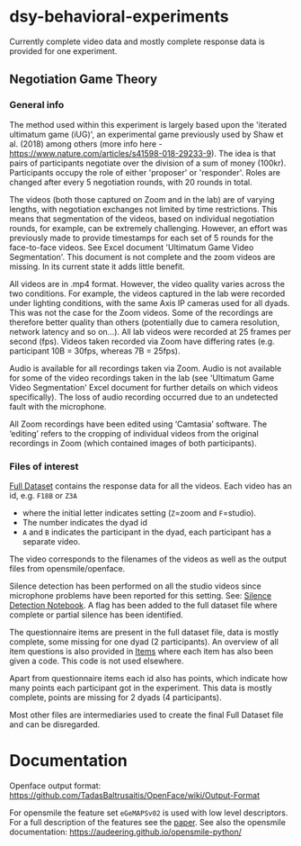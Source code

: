 # dsy-behavioral-experiments

Currently complete video data and mostly complete response data is provided for one experiment. 

## Negotiation Game Theory

### General info

The method used within this experiment is largely based upon the 'iterated ultimatum game (iUG)', an experimental game previously used by Shaw et al. (2018) among others 
(more info here - https://www.nature.com/articles/s41598-018-29233-9). The idea is that pairs of participants negotiate over the division of a sum of money (100kr). 
Participants occupy the role of either 'proposer' or 'responder'. Roles are changed after every 5 negotiation rounds, with 20 rounds in total.

The videos (both those captured on Zoom and in the lab) are of varying lengths, with negotiation exchanges not limited by time restrictions. This means that segmentation 
of the videos, based on individual negotiation rounds, for example, can be extremely challenging. However, an effort was previously made to provide timestamps for each set 
of 5 rounds for the face-to-face videos. See Excel document 'Ultimatum Game Video Segmentation'. 
This document is not complete and the zoom videos are missing. In its current state it adds little benefit. 

All videos are in .mp4 format. However, the video quality varies across the two conditions. For example, the videos captured in the lab were recorded under lighting conditions, 
with the same Axis IP cameras used for all dyads. This was not the case for the Zoom videos. Some of the recordings are therefore better quality than others (potentially due to 
camera resolution, network latency and so on...). All lab videos were recorded at 25 frames per second (fps). Videos taken recorded via Zoom have differing rates (e.g. participant 
10B = 30fps, whereas 7B = 25fps).

Audio is available for all recordings taken via Zoom. Audio is not available for some of the video recordings taken in the lab (see 'Ultimatum Game Video Segmentation' 
Excel document for further details on which videos specifically). The loss of audio recording occurred due to an undetected fault with the microphone.

All Zoom recordings have been edited using ‘Camtasia’ software.  The ‘editing’ refers to the cropping of individual videos from the original recordings 
in Zoom (which contained images of both participants).  

### Files of interest

[Full Dataset](data/out/negotiation/full_dataset.csv) contains the response data for all the videos. Each video has an id, 
e.g. `F18B` or `Z3A` 
- where the initial letter indicates setting (`Z`=zoom and `F`=studio).
- The number indicates the dyad id
- `A` and `B` indicates the participant in the dyad, each participant has a separate video. 

The video corresponds to the filenames of the videos as well as the output files from opensmile/openface. 

Silence detection has been performed on all the studio videos since microphone problems have been reported for this setting. 
See: [Silence Detection Notebook](negotiation/silence_detection_notebook.ipynb). A flag has been added to the full dataset file where complete or partial silence has been identified.

The questionnaire items are present in the full dataset file, data is mostly complete, some missing for one dyad (2 participants). 
An overview of all item questions is also provided in [Items](data/out/negotiation/items.csv) where each item has also been given a code. 
This code is not used elsewhere.

Apart from questionnaire items each id also has points, which indicate how many points each participant got in the experiment. 
This data is mostly complete, points are missing for 2 dyads (4 participants).

Most other files are intermediaries used to create the final Full Dataset file and can be disregarded. 

# Documentation 

Openface output format: https://github.com/TadasBaltrusaitis/OpenFace/wiki/Output-Format

For opensmile the feature set `eGeMAPSv02` is used with low level descriptors. For a full description of the features see the [paper](https://sail.usc.edu/publications/files/eyben-preprinttaffc-2015.pdf). 
See also the opensmile documentation: https://audeering.github.io/opensmile-python/

